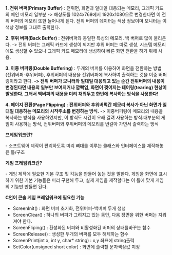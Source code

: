 **1. 전위 버퍼(Primary Buffer)** : 전위면, 화면과 일대일 대응되는 메모리, 그래픽 카드의 메인 메모리 일부분
 -> 해상도를 1024x768에서 1920x1080으로 변경한다면 이 전위 버퍼의 메모리 또한 늘어나게 된다. 전위 버퍼의 데이터는 색상 정보이며 모니터는 이 색상 정보를 그대로 출력한다.



**2. 후위 버퍼(Back Buffer)** : 전위버퍼와 동일한 특성의 메모리. 백 버퍼로 많이 불리운다.
 -> 전위 버퍼는 그래픽 카드에 생성이 되지만 후위 버퍼는 따로 생성, 시스템 메모리에도 생성할 수 있으나 그래픽 카드 메모리에 생성하여 빠른 화면 전환을 하기 위해 사용.



**3. 이중 버퍼링(Double Buffering)** : 두개의 버퍼를 이용하여 화면을 전환하는 방법(전위버퍼-후위버퍼), 후위버퍼의 내용을 전위버퍼에 복사하여 출력하는 것을 이중 버퍼링이라고 한다.
 **-> 전위 버퍼가 모니터와 일대일 대응되고 있는 순간 전위버퍼의 내용이 변경된다면 내용의 일부만 보여지거나 깜빡임, 화면이 찢어지는 테어링(tearing) 현상이 발생한다. 그래서 백버퍼의 내용을 미리 채워두고 한번에 복사하는 방식을 사용한다!**



**4. 페이지 전환(Page Flipping)** : **전위버퍼와 후위버퍽간 메모리 복사가 아닌 화면가 일대일 대응하는 메모리의 시작주소를 변경하는 방식.**
 -> 이중버퍼링이 메모리의 내용을 복사하는 방식을 사용하였지만, 이 방식도 시간이 오래 걸려 사용하는 방식.대부분의 게임이 사용하는 방식, 전위버퍼와 후위버퍼의 메모리를 번갈아 가면서 출력하는 방식



**프레임워크란?**

 \- 소프트웨어 제작이 편리하도록 미리 뼈대를 이루는 클래스와 인터페이스를 제작해놓은 틀/구조



**게임 프레임워크란?**

 \- 게임 제작에 필요한 기본 구조 및 긱능을 만들어 놓는 것을 말한다. 게임을 화면에 표시하기 위한 기본 기능들은 미리 구현해  두고, 실제 게임을 제작할때는 이 틀에 맞게 게임의 기능만 만들면 된다.



**C언어 콘솔 게임 프레임워크에 필요한 기능**

- ScreenInit() : 화면 버퍼 초기화, 전위버퍼-백버퍼 두개 생성
- ScreenClear() : 하나의 버퍼가 그려지고 있는 동안, 다음 장면을 위한 버퍼는 지워져야 한다.
- ScreenFliping() : 환성화된 버퍼와 비활성화된 버퍼의 상태를바꾸는 함수
- ScreenRelease() :  생성한 두개의 버퍼를  모두 해제하는 함수
- ScreenPrint(int x, int y, char* string) :  x,y 좌표에  string출력
- SetColor(unsigned short color) :  화면에 출력할 문자색상값 지정



